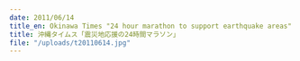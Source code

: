 ```yaml
---
date: 2011/06/14
title_en: Okinawa Times "24 hour marathon to support earthquake areas"
title: 沖縄タイムス「震災地応援の24時間マラソン」
file: "/uploads/t20110614.jpg"
---
```

